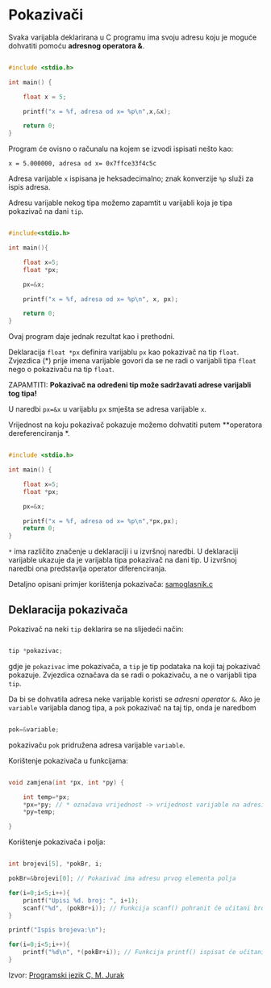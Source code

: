 # Pokazivači

Svaka varijabla deklarirana u C programu ima svoju adresu koju
je moguće dohvatiti pomoću **adresnog operatora &**.

``` C

#include <stdio.h>

int main() {

    float x = 5;

    printf("x = %f, adresa od x= %p\n",x,&x);

    return 0;
}

```

Program će ovisno o računalu na kojem se izvodi ispisati nešto kao:

```
x = 5.000000, adresa od x= 0x7ffce33f4c5c
```

Adresa varijable `x` ispisana je heksadecimalno; znak konverzije `%p` služi za ispis adresa.

Adresu varijable nekog tipa možemo zapamtit u varijabli koja je tipa pokazivač na dani `tip`.

``` C

#include<stdio.h>

int main(){

    float x=5;
    float *px;

    px=&x;

    printf("x = %f, adresa od x= %p\n", x, px);

    return 0;
}

```

Ovaj program daje jednak rezultat kao i prethodni.

Deklaracija `float *px` definira varijablu `px` kao pokazivač na tip `float`. Zvjezdica (*) prije imena varijable govori da se ne radi o varijabli tipa `float` nego o pokazivaču na tip `float`. 

ZAPAMTITI: **Pokazivač na određeni tip može sadržavati adrese varijabli tog tipa!**

U naredbi `px=&x` u varijablu `px` smješta se adresa varijable `x`.

Vrijednost na koju pokazivač pokazuje možemo dohvatiti putem **operatora dereferenciranja *.

``` C

#include <stdio.h>

int main() {

    float x=5;
    float *px;

    px=&x;

    printf("x = %f, adresa od x= %p\n",*px,px);
    return 0;
}

```

`*` ima različito značenje u deklaraciji i u izvršnoj naredbi. U deklaraciji varijable ukazuje da je varijabla tipa pokazivač na dani tip.
U izvršnoj naredbi ona predstavlja operator diferenciranja.

Detaljno opisani primjer korištenja pokazivača: [samoglasnik.c](samoglasnik.c)

## Deklaracija pokazivača

Pokazivač na neki `tip` deklarira se na slijedeći način:

``` C

tip *pokazivac;

```

gdje je `pokazivac` ime pokazivača, a `tip` je tip podataka na koji taj pokazivač pokazuje.
Zvjezdica označava da se radi o pokazivaču, a ne o varijabli tipa `tip`. 

Da bi se dohvatila adresa neke varijable koristi se *adresni operator* `&`.
Ako je `variable` varijabla danog tipa, a `pok` pokazivač na taj tip, onda je naredbom

```C

pok=&variable;

```

pokazivaču `pok` pridružena adresa varijable `variable`.

Korištenje pokazivača u funkcijama:

```C

void zamjena(int *px, int *py) {

    int temp=*px;
    *px=*py; // * označava vrijednost -> vrijednost varijable na adresi u pokazivaču py će biti pohranjena u varijablu na adresi u pokazivaču px
    *py=temp;

}

```

Korištenje pokazivača i polja:

```C

int brojevi[5], *pokBr, i;

pokBr=&brojevi[0]; // Pokazivač ima adresu prvog elementa polja

for(i=0;i<5;i++){
    printf("Upisi %d. broj: ", i+1);
    scanf("%d", (pokBr+i)); // Funkcija scanf() pohranit će učitani broj na adresi prvog elementa polja uvećanoj za i
}

printf("Ispis brojeva:\n");

for(i=0;i<5;i++){
    printf("%d\n", *(pokBr+i)); // Funkcija printf() ispisat će učitani broj sa adrese prvog elementa polja uvećanoj za i
}

```

Izvor: [Programski jezik C, M. Jurak](https://web.math.pmf.unizg.hr/~singer/Prog_Add/c.pdf)